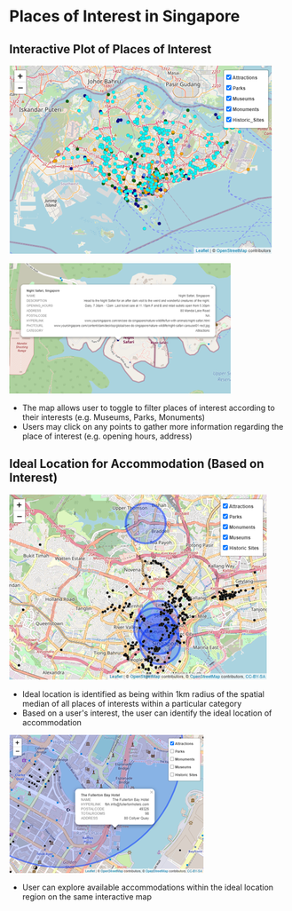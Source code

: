 # Places of Interest in Singapore

## Interactive Plot of Places of Interest

![](https://github.com/irfantaha/Projects-and-Assignments/blob/7e47678bc423b57cec9b9e920ee9e271ccda2b9e/Images/Spatial%20Data%20Project%201.png)

![](https://github.com/irfantaha/Projects-and-Assignments/blob/7e47678bc423b57cec9b9e920ee9e271ccda2b9e/Images/Spatial%20Data%20Project%202.png)

- The map allows user to toggle to filter places of interest according to their interests (e.g. Museums, Parks, Monuments)
- Users may click on any points to gather more information regarding the place of interest (e.g. opening hours, address)

## Ideal Location for Accommodation (Based on Interest)

![](https://github.com/irfantaha/Projects-and-Assignments/blob/7e47678bc423b57cec9b9e920ee9e271ccda2b9e/Images/Spatial%20Data%20Project%203.png)

- Ideal location is identified as being within 1km radius of the spatial median of all places of interests within a particular category
- Based on a user's interest, the user can identify the ideal location of accommodation

![](https://github.com/irfantaha/Projects-and-Assignments/blob/7e47678bc423b57cec9b9e920ee9e271ccda2b9e/Images/Spatial%20Data%20Project%204.png)

- User can explore available accommodations within the ideal location region on the same interactive map
